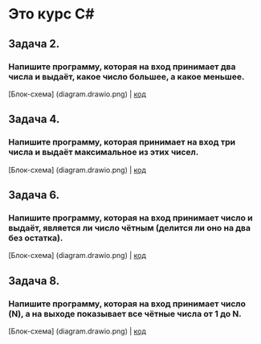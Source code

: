 # Это курс C#

## Задача 2.
### Напишите программу, которая на вход принимает два числа и выдаёт, какое число большее, а какое меньшее.

[Блок-схема] (diagram.drawio.png) | [код](Ex02/Program.cs)


## Задача 4.
###  Напишите программу, которая принимает на вход три числа и выдаёт максимальное из этих чисел.

[Блок-схема] (diagram.drawio.png) | [код](Ex04/Program.cs)


## Задача 6.
### Напишите программу, которая на вход принимает число и выдаёт, является ли число чётным (делится ли оно на два без остатка).

[Блок-схема] (diagram.drawio.png) | [код](Ex06/Program.cs)


## Задача 8.
### Напишите программу, которая на вход принимает число (N), а на выходе показывает все чётные числа от 1 до N.

[Блок-схема] (diagram.drawio.png) | [код](Ex08/Program.cs)